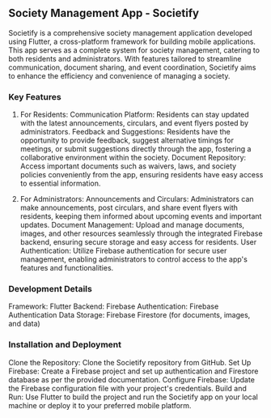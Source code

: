## Society Management App - Societify
Societify is a comprehensive society management application developed using Flutter, a cross-platform framework for building mobile applications. This app serves as a complete system for society management, catering to both residents and administrators. With features tailored to streamline communication, document sharing, and event coordination, Societify aims to enhance the efficiency and convenience of managing a society.

### Key Features
1) For Residents:
Communication Platform: Residents can stay updated with the latest announcements, circulars, and event flyers posted by administrators.
Feedback and Suggestions: Residents have the opportunity to provide feedback, suggest alternative timings for meetings, or submit suggestions directly through the app, fostering a collaborative environment within the society.
Document Repository: Access important documents such as waivers, laws, and society policies conveniently from the app, ensuring residents have easy access to essential information.

2) For Administrators:
Announcements and Circulars: Administrators can make announcements, post circulars, and share event flyers with residents, keeping them informed about upcoming events and important updates.
Document Management: Upload and manage documents, images, and other resources seamlessly through the integrated Firebase backend, ensuring secure storage and easy access for residents.
User Authentication: Utilize Firebase authentication for secure user management, enabling administrators to control access to the app's features and functionalities.

### Development Details
Framework: Flutter
Backend: Firebase
Authentication: Firebase Authentication
Data Storage: Firebase Firestore (for documents, images, and data)

### Installation and Deployment
Clone the Repository: Clone the Societify repository from GitHub.
Set Up Firebase: Create a Firebase project and set up authentication and Firestore database as per the provided documentation.
Configure Firebase: Update the Firebase configuration file with your project's credentials.
Build and Run: Use Flutter to build the project and run the Societify app on your local machine or deploy it to your preferred mobile platform.
